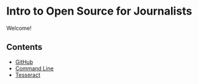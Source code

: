 # Intro to Open Source for Journalists

Welcome!

## Contents

* [GitHub](./setup/github.md)
* [Command Line](./setup/command_line.md)
* [Tesseract](./session/tesseract.md)
